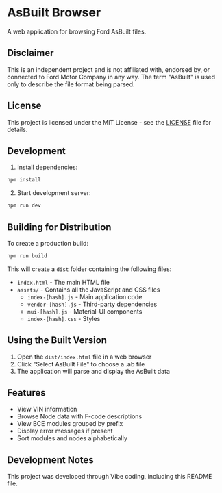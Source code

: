 # AsBuilt Browser

A web application for browsing Ford AsBuilt files.

## Disclaimer

This is an independent project and is not affiliated with, endorsed by, or connected to Ford Motor Company in any way. The term "AsBuilt" is used only to describe the file format being parsed.

## License

This project is licensed under the MIT License - see the [LICENSE](LICENSE) file for details.

## Development

1. Install dependencies:
```bash
npm install
```

2. Start development server:
```bash
npm run dev
```

## Building for Distribution

To create a production build:

```bash
npm run build
```

This will create a `dist` folder containing the following files:
- `index.html` - The main HTML file
- `assets/` - Contains all the JavaScript and CSS files
  - `index-[hash].js` - Main application code
  - `vendor-[hash].js` - Third-party dependencies
  - `mui-[hash].js` - Material-UI components
  - `index-[hash].css` - Styles

## Using the Built Version

1. Open the `dist/index.html` file in a web browser
2. Click "Select AsBuilt File" to choose a .ab file
3. The application will parse and display the AsBuilt data

## Features

- View VIN information
- Browse Node data with F-code descriptions
- View BCE modules grouped by prefix
- Display error messages if present
- Sort modules and nodes alphabetically

## Development Notes

This project was developed through Vibe coding, including this README file. 
